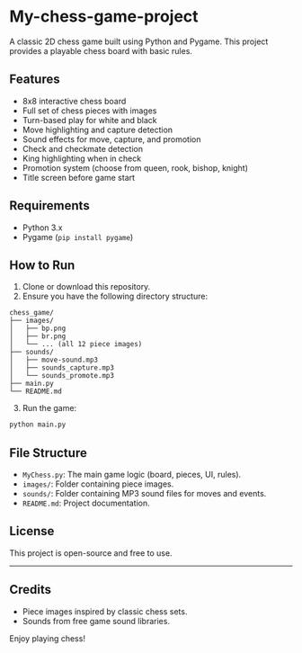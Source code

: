 # My-chess-game-project

A classic 2D chess game built using Python and Pygame. This project provides a playable chess board with basic rules.

## Features
- 8x8 interactive chess board
- Full set of chess pieces with images
- Turn-based play for white and black
- Move highlighting and capture detection
- Sound effects for move, capture, and promotion
- Check and checkmate detection
- King highlighting when in check
- Promotion system (choose from queen, rook, bishop, knight)
- Title screen before game start

## Requirements

- Python 3.x
- Pygame (`pip install pygame`)

## How to Run

1. Clone or download this repository.
2. Ensure you have the following directory structure:

```
chess_game/
├── images/
│   ├── bp.png
│   ├── br.png
│   └── ... (all 12 piece images)
├── sounds/
│   ├── move-sound.mp3
│   ├── sounds_capture.mp3
│   └── sounds_promote.mp3
├── main.py
└── README.md
```

3. Run the game:

```bash
python main.py
```

## File Structure

- `MyChess.py`: The main game logic (board, pieces, UI, rules).
- `images/`: Folder containing piece images.
- `sounds/`: Folder containing MP3 sound files for moves and events.
- `README.md`: Project documentation.

## License
This project is open-source and free to use.

---

## Credits

- Piece images inspired by classic chess sets.
- Sounds from free game sound libraries.

Enjoy playing chess!